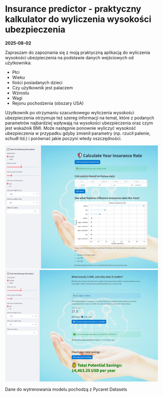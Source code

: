 
# **Insurance predictor** - praktyczny kalkulator do wyliczenia wysokości ubezpieczenia

**2025-08-02**

Zapraszam do zapoznania się z moją praktyczną aplikacją do wyliczenia wysokości ubezpieczenia na podstawie danych wejściowych od użytkownika:

- Płci
- Wieku
- Ilości posiadanych dzieci
- Czy użytkownik jest palaczem
- Wzrostu
- Wagi
- Rejonu pochodzenia (obszary USA)

Użytkownik po otrzymaniu szacunkowego wyliczenia wysokości ubezpieczenia otrzymuje też szereg  informacji na temat, które z podanych parametrów najbardziej wpływają na wysokości ubezpieczenia oraz czym jest wskaźnik BMI. Może następnie ponownie wyliczyć wysokość ubezpieczenia w przypadku gdyby zmienił parametry (np. rzucił palenie, schudł itd.) i porównać jakie poczyni wtedy oszczędności.


<img src="Screen_1.PNG" alt="Opis obrazka" width="800">

<img src="Screen_3.PNG" alt="Opis obrazka" width="800">


Dane do wytrenowania modelu pochodzą z Pycaret Datasets